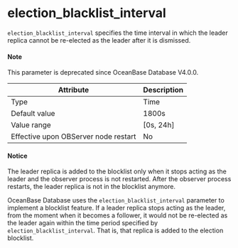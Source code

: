 election_blacklist_interval
================================================

`election_blacklist_interval` specifies the time interval in which the leader replica cannot be re-elected as the leader after it is dismissed.


<main id="notice" type='explain'>
  <h4>Note</h4>
  <p>  This parameter is deprecated since OceanBase Database V4.0.0.   </p>
</main>

| Attribute | Description |
|------------------|-------------|
| Type | Time |
| Default value | 1800s |
| Value range | \[0s, 24h\] |
| Effective upon OBServer node restart | No |

<main id="notice" type='notice'>
  <h4>Notice</h4>
  <p>  The leader replica is added to the blocklist only when it stops acting as the leader and the observer process is not restarted. After the observer process restarts, the leader replica is not in the blocklist anymore.    </p>
</main>

OceanBase Database uses the `election_blacklist_interval` parameter to implement a blocklist feature. If a leader replica stops acting as the leader, from the moment when it becomes a follower, it would not be re-elected as the leader again within the time period specified by `election_blacklist_interval`. That is, that replica is added to the election blocklist.

